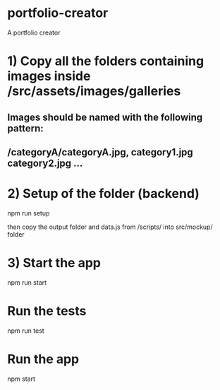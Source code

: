 # portfolio-creator

A portfolio creator

# 1) Copy all the folders containing images inside /src/assets/images/galleries

## Images should be named with the following pattern:

## /categoryA/categoryA.jpg, category1.jpg category2.jpg ...

# 2) Setup of the folder (backend)

npm run setup

then copy the output folder and data.js from /scripts/ into src/mockup/ folder

# 3) Start the app

npm run start

# Run the tests

npm run test

# Run the app

npm start
